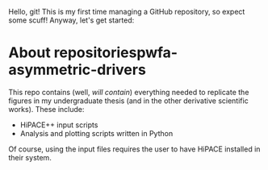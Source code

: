 Hello, git! This is my first time managing a GitHub repository, so expect some scuff!
Anyway, let's get started:
# About repositoriespwfa-asymmetric-drivers
This repo contains (well, *will contain*) everything needed to replicate the figures in my undergraduate thesis (and in the other derivative scientific works). These include:
* HiPACE++ input scripts
* Analysis and plotting scripts written in Python

Of course, using the input files requires the user to have HiPACE installed in their system.

